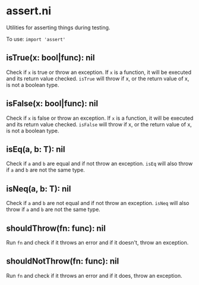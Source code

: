 # assert.ni

Utilities for asserting things during testing.

To use: `import 'assert'`

## isTrue(x: bool|func): nil

Check if `x` is true or throw an exception. If `x` is a function, it will be executed and its
return value checked. `isTrue` will throw if x, or the return value of x, is not a boolean type.

## isFalse(x: bool|func): nil

Check if `x` is false or throw an exception. If `x` is a function, it will be executed and its
return value checked. `isFalse` will throw if x, or the return value of x, is not a boolean type.

## isEq(a, b: T): nil

Check if `a` and `b` are equal and if not throw an exception. `isEq` will also throw if `a` and
`b` are not the same type.

## isNeq(a, b: T): nil

Check if `a` and `b` are not equal and if not throw an exception. `isNeq` will also throw if `a`
and `b` are not the same type.

## shouldThrow(fn: func): nil

Run `fn` and check if it throws an error and if it doesn't, throw an exception.

## shouldNotThrow(fn: func): nil

Run `fn` and check if it throws an error and if it does, throw an exception.
